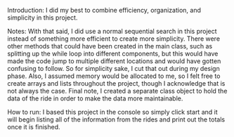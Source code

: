 Introduction:
I did my best to combine efficiency, organization, and simplicity in this project. 

Notes:
With that said, I did use a normal sequential search in this project instead of something more efficient to create more simplicity. There were other methods that could 
have been created in the main class, such as splitting up the while loop into different components, but this would have made the code jump to multiple different 
locations and would have gotten confusing to follow. So for simplicity sake, I cut that out during my design phase. Also, I assumed memory would be allocated to me, so 
I felt free to create arrays and lists throughout the project, though I acknowledge that is not always the case. Final note, I created a separate class object to hold 
the data of the ride in order to make the data more maintainable.

How to run:
I based this project in the console so simply click start and it will begin listing all of the information from the rides and print out the totals once it is finished.

